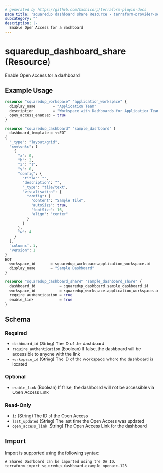 ```yaml
---
# generated by https://github.com/hashicorp/terraform-plugin-docs
page_title: "squaredup_dashboard_share Resource - terraform-provider-squaredup"
subcategory: ""
description: |-
  Enable Open Access for a dashboard
---
```


# squaredup_dashboard_share (Resource)

Enable Open Access for a dashboard

## Example Usage

```terraform
resource "squaredup_workspace" "application_workspace" {
  display_name        = "Application Team"
  description         = "Workspace with Dashboards for Application Team"
  open_access_enabled = true
}

resource "squaredup_dashboard" "sample_dashboard" {
  dashboard_template = <<EOT
{
  "_type": "layout/grid",
  "contents": [
    {
      "x": 0,
      "h": 2,
      "i": "1",
      "y": 0,
      "config": {
        "title": "",
        "description": "",
        "_type": "tile/text",
        "visualisation": {
          "config": {
            "content": "Sample Tile",
            "autoSize": true,
            "fontSize": 16,
            "align": "center"
          }
        }
      },
      "w": 4
    }
  ],
  "columns": 1,
  "version": 1
}
EOT
  workspace_id       = squaredup_workspace.application_workspace.id
  display_name       = "Sample Dashboard"
}

resource "squaredup_dashboard_share" "sample_dashboard_share" {
  dashboard_id           = squaredup_dashboard.sample_dashboard.id
  workspace_id           = squaredup_workspace.application_workspace.id
  require_authentication = true
  enable_link            = true
}
```

<!-- schema generated by tfplugindocs -->
## Schema

### Required

- `dashboard_id` (String) The ID of the dashboard
- `require_authentication` (Boolean) If false, the dashboard will be accessible to anyone with the link
- `workspace_id` (String) The ID of the workspace where the dashboard is located

### Optional

- `enable_link` (Boolean) If false, the dashboard will not be accessible via Open Access Link

### Read-Only

- `id` (String) The ID of the Open Access
- `last_updated` (String) The last time the Open Access was updated
- `open_access_link` (String) The Open Access Link for the dashboard

## Import

Import is supported using the following syntax:

```shell
# Shared Dashboard can be imported using the OA ID.
terraform import squaredup_dashboard.example openacc-123
```
